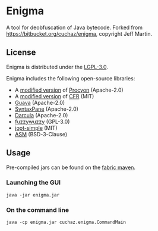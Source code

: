 # Enigma

A tool for deobfuscation of Java bytecode. Forked from <https://bitbucket.org/cuchaz/enigma>, copyright Jeff Martin.

## License

Enigma is distributed under the [LGPL-3.0](LICENSE).

Enigma includes the following open-source libraries:
 - A [modified version](https://github.com/FabricMC/procyon) of [Procyon](https://bitbucket.org/mstrobel/procyon) (Apache-2.0)
 - A [modified version](https://github.com/FabricMC/cfr) of [CFR](https://github.com/leibnitz27/cfr) (MIT)
 - [Guava](https://github.com/google/guava) (Apache-2.0)
 - [SyntaxPane](https://github.com/Sciss/SyntaxPane) (Apache-2.0)
 - [Darcula](https://github.com/bulenkov/Darcula) (Apache-2.0)
 - [fuzzywuzzy](https://github.com/xdrop/fuzzywuzzy/) (GPL-3.0)
 - [jopt-simple](https://github.com/jopt-simple/jopt-simple) (MIT)
 - [ASM](https://asm.ow2.io/) (BSD-3-Clause)

## Usage

Pre-compiled jars can be found on the [fabric maven](https://maven.fabricmc.net/cuchaz/enigma/).

### Launching the GUI

`java -jar enigma.jar`

### On the command line

`java -cp enigma.jar cuchaz.enigma.CommandMain`
